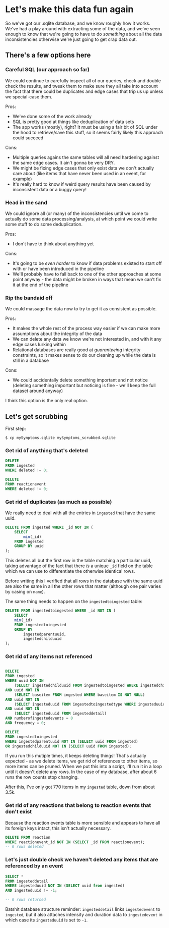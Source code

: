# Let's make this data fun again

So we've got our .sqlite database, and we know roughly how it works. We've had a play around with extracting some of the data, and we've seen enough to know that we're going to have to do _something_ about all the data inconsistencies otherwise we're just going to get crap data out.

## There's a few options here

### Careful SQL (our approach so far)

We could continue to carefully inspect all of our queries, check and double check the results, and tweak them to make sure they all take into account the fact that there could be duplicates and edge cases that trip us up unless we special-case them.

Pros:
- We've done some of the work already
- SQL is pretty good at things like deduplication of data sets
- The app works (mostly), right? It must be using a fair bit of SQL under the hood to retrieve/save this stuff, so it seems fairly likely this approach could succeed

Cons:
- Multiple queries agains the same tables will all need hardening against the same edge cases. It ain't gonna be very DRY.
- We might be fixing edge cases that only exist data we don't actually care about (like items that have never been used in an event, for example)
- It's really hard to know if weird query results have been caused by inconsistent data or a buggy query!

### Head in the sand

We could ignore all (or many) of the inconsistencies until we come to actually do some data processing/analysis, at which point we could write some stuff to do some deduplication.

Pros:
- I don't have to think about anything yet

Cons:
- It's going to be _even harder_ to know if data problems existed to start off with or have been introduced in the pipeline
- We'll probably have to fall back to one of the other approaches at some point anyway - the data might be broken in ways that mean we can't fix it at the end of the pipeline

### Rip the bandaid off

We could massage the data now to try to get it as consistent as possible.

Pros:
- It makes the whole rest of the process way easier if we can make more assumptions about the integrity of the data
- We can delete any data we know we're not interested in, and with it any edge cases lurking within
- Relational databases are really good at _guaranteeing_ integrity constraints, so it makes sense to do our cleaning up while the data is still in a database

Cons:
- We could accidentally delete something important and not notice (deleting something important but noticing is fine - we'll keep the full dataset around anyway)


I think this option is the only real option.

## Let's get scrubbing

First step: 
```console
$ cp mySymptoms.sqlite mySymptoms_scrubbed.sqlite
```

### Get rid of anything that's deleted

```sql
DELETE
FROM ingested
WHERE deleted != 0;

DELETE
FROM reactionevent
WHERE deleted != 0;
```

### Get rid of duplicates (as much as possible)

We really need to deal with all the entries in `ingested` that have the same uuid.

```sql
DELETE FROM ingested WHERE _id NOT IN (
	SELECT
		min(_id)
	FROM ingested
	GROUP BY uuid
);
```

This deletes all but the first row in the table matching a particular uuid, taking advantage of the fact that there _is_ a unique `_id` field on the table which we can use to differentiate the otherwise identical rows.

Before writing this I verified that all rows in the database with the same uuid are also the same in all the other rows that matter (although one pair varies by casing on `name`).

The same thing needs to happen on the `ingestedtoingested` table:

```sql
DELETE FROM ingestedtoingested WHERE _id NOT IN (
	SELECT 
	min(_id)
	FROM ingestedtoingested
	GROUP BY 
	    ingestedparentuuid,
	    ingestedchilduuid
);
```

### Get rid of any items not referenced

```sql

DELETE
FROM ingested 
WHERE uuid NOT IN 
	(SELECT ingestedchilduuid FROM ingestedtoingested WHERE ingestedchilduuid IS NOT NULL)
AND uuid NOT IN
	(SELECT baseitem FROM ingested WHERE baseitem IS NOT NULL)
AND uuid NOT IN
	(SELECT ingesteduuid FROM ingestedtoingestedtype WHERE ingesteduuid IS NOT NULL)
AND uuid NOT IN
	(SELECT ingesteduuid FROM ingesteddetail)
AND numberofingestedevents = 0
AND frequency = 0;

DELETE 
FROM ingestedtoingested
WHERE ingestedparentuuid NOT IN (SELECT uuid FROM ingested)
OR ingestedchilduuid NOT IN (SELECT uuid FROM ingested);
```

If you run this mutiple times, it keeps deleting things! That's actually expected - as we delete items, we get rid of references to other items, so more items can be pruned. When we put this into a script, I'll run it in a loop until it doesn't delete any rows. In the case of my database, after about 6 runs the row counts stop changing.

After this, I've only got 770 items in my `ingested` table, down from about 3.5k.


### Get rid of any reactions that belong to reaction events that don't exist

Because the reaction events table is more sensible and appears to have all its foreign keys intact, this isn't actually necessary.
```sql
DELETE FROM reaction 
WHERE reactionevent_id NOT IN (SELECT _id FROM reactionevent);
-- 0 rows deleted
```

### Let's just double check we haven't deleted any items that are referenced by an event

```sql
SELECT * 
FROM ingesteddetail
WHERE ingesteduuid NOT IN (SELECT uuid from ingested)
AND ingesteduuid != -1;

-- 0 rows returned
```

Batshit database structure reminder: `ingesteddetail` links `ingestedevent` to `ingested`, but it also attaches intensity and duration data to `ingestedevent` in which case its `ingesteduuid` is set to `-1`.